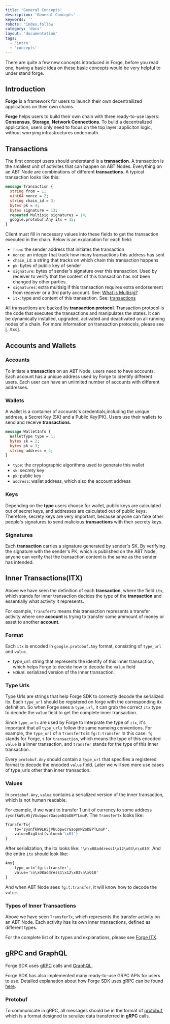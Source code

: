 ```yaml
---
title: 'General Concepts'
description: 'General Concepts'
keywords: ''
robots: 'index,follow'
category: 'docs'
layout: 'documentation'
tags:
  - 'intro'
  - 'concepts'
---
```


There are quite a few new concepts introduced in Forge, before you read one, having a basic idea on these basic concepts would be very helpful to under stand forge.

## Introduction

**Forge** is a framework for users to launch their own decentrailized applications on their own chains.

**Forge** helps users to build their own chain with three ready-to-use layers: **Consensus**, **Storage**, **Network Connections**. To build a decentralized application, users only need to focus on the top layer: appliciton logic, without worrying infrastructures underneath.

## Transactions

The first concept users should understand is a **transaction**. A transaction is the smallest unit of activites that can happen on ABT Nodes. Everything on an ABT Node are combinations of different **transactions**. A typical transaction looks like this:

```protobuf
message Transaction {
  string from = 1;
  uint64 nonce = 2;
  string chain_id = 3;
  bytes pk = 4;
  bytes signature = 13;
  repeated Multisig signatures = 14;
  google.protobuf.Any itx = 15;
}
```

Client must fill in necessary values into these fields to get the transaction executed in the chain. Below is an explanation for each field:

- `from`: the sender address that initiates the transaction
- `nonce`: an integer that track how many transactions this address has sent
- `chain_id`: a string that tracks on which chain this transaction happens
- `pk`: bytes of public key of sender
- `signature`: bytes of sender's signature over this transaction. Used by receiver to verify that the content of this transaction has not been changed by other parties.
- `signatures`: extra multisig if this transaction requires extra endorsement from receiver or a 3rd party account. See: [What is Multisig?](../arch/multisig)
- `itx`: type and content of this transaction. See: [transactions](../txs)

All transactions are backed by **transaction protocol**. Transaction protocol is the code that executes the transactions and manipulates the states. It can be dynamically installed, upgraded, activated and deactivated on all running nodes of a chain. For more information on transaction protocols, please see [../txs].

## Accounts and Wallets

### Accounts

To initiate a **transaction** on an ABT Node, users need to have accounts. Each account has a unique address used by Forge to identify different users. Each user can have an unlimited number of accounts with different addresses.

### Wallets

A wallet is a container of accounts's credentials,including the unique address, a Secret Key (SK) and a Public Key(PK). Users use their wallets to send and receive **transactions**.

```protobuf
message WalletInfo {
  WalletType type = 1;
  bytes sk = 2;
  bytes pk = 3;
  string address = 4;
}
```

- `type`: the cryptographic algorithms used to generate this wallet
- `sk`: secrety key
- `pk`: public key
- `address`: wallet address, which also the account address

### Keys

Depending on the **type** users choose for wallet, public keys are calculated out of secret keys, and addresses are calculated out of public keys. Therefore, secrety keys are very important, because anyone can fake other people's signatures to send malicious **transactions** with their secrety keys.

### Signatures

Each **transaction** carries a signature generated by sender's SK. By verifying the signature with the sender's PK, which is published on the ABT Node, anyone can verify that the transaction content is the same as the sender has intended.

## Inner Transactions(ITX)

Above we have seen the definition of each **transaction**, where the field `itx`, which stands for inner transaction decides the type of the **transaction** and essentially what activity it represents.

For example, `TransferTx` means this transaction represents a transfer activity where one **account** is trying to transfer some ammount of money or asset to another **account**.

### Format

Each `itx` is encoded in `google.protobuf.Any` format, consisting of `type_url` and `value`.

- _type_url_: string that represents the identify of this inner transaction, which helps Forge to decide how to decode the `value` field
- _value_: serialized version of the inner transaction.

### Type Urls

Type Urls are strings that help Forge SDK to correctly decode the serialized itx. Each `type_url` should be registered on forge with the corresponding itx definition. So when Forge sees a `type_url`, it can grab the correct `itx` type to decode the `value` field to get the complete inner transaction.

Since `type_urls` are used by Forge to interprate the type of `itx`, it's important that all `type_urls` follow the same nameing conventions. For example, the `type_url` of a `TransferTx` is
`fg:t:transfer`
In this case: `fg` stands for Forge, `t` for `transaction`, which means the type of this encoded `value` is a inner transaction, and `transfer` stands for the type of this inner transaction.

Every `protobuf.Any` should contain a `type_url` that specifies a registered format to decode the encoded `value` field. Later we will see more use cases of type_urls other than inner transaction.

### Values

In `protobuf.Any`, `value` contains a serialized version of the inner transaction, which is not human readable.

For example, if we want to transfer 1 unit of currency to some address `zysnfkW9LH5jVUubpwcrGaopnN2oDBPTLmuP`. The `TransferTx` looks like:

```protobuf
TransferTx{
    to='zysnfkW9LH5jVUubpwcrGaopnN2oDBPTLmuP',
    value=BigUint(value=b'\x01')
}
```

After serialization, the itx looks like:
`'\n\x08address1\x12\x03\n\x010'`
And the entire `itx` should look like:

```protobuf
Any{
    type_url='fg:t:transfer',
    value='\n\x08address1\x12\x03\n\x010'
}
```

And when ABT Node sees `fg:t:transfer`, it will know how to decode the `value`.

### Types of Inner Transactions

Above we have seen `TransferTx`, which represents the transfer activity on an ABT Node. Each activity has its own inner transactions, defined as different types.

For the complete list of itx types and explanations, please see [Forge ITX](/txs).

## gRPC and GraphQL

Forge SDK uses [gRPC](https://grpc.io/docs/) calls and [GraphQL](https://graphql.org/learn/).

Forge SDK has also implemented many ready-to-use GRPC APIs for users to use. Detailed explanation about how Forge SDK uses gRPC can be found [here](../core/rpc).

### Protobuf

To communicate in gRPC, all messages should be in the format of [protobuf](https://developers.google.com/protocol-buffers/), which is a format designed to seralize data transferred in **gRPC** calls.
